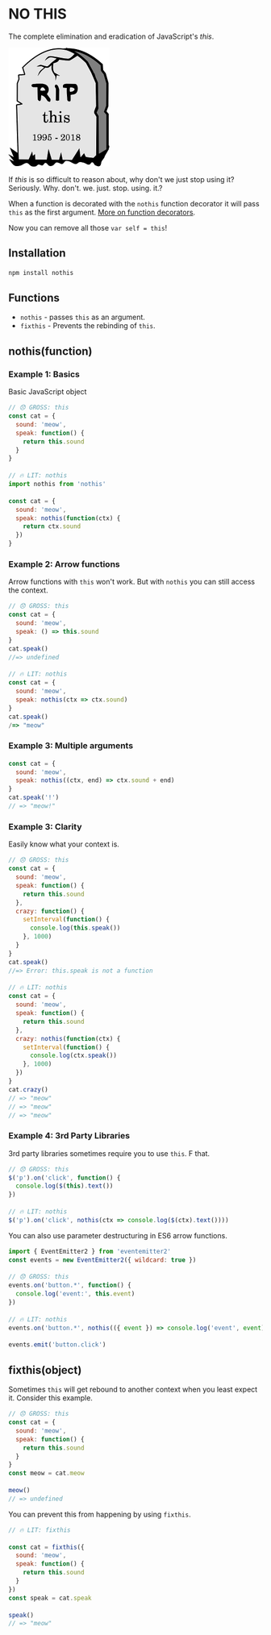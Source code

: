 # NO THIS

The complete elimination and eradication of JavaScript's _this_.

![Tombstone - this 1995-2018](assets/headstone.png)

If _this_ is so difficult to reason about, why don't we just stop using it? Seriously. Why. don't. we. just. stop. using. it.?

When a function is decorated with the `nothis` function decorator it will pass `this` as the first argument. [More on function decorators](https://dev.to/joelnet/function-decorators-part-2-javascript-4km9).

Now you can remove all those `var self = this`!

## Installation

```bash
npm install nothis
```

## Functions

- `nothis` - passes `this` as an argument.
- `fixthis` - Prevents the rebinding of `this`.

## nothis(function)

### Example 1: Basics

Basic JavaScript object

```javascript
// 😞 GROSS: this
const cat = {
  sound: 'meow',
  speak: function() {
    return this.sound
  }
}

// 🔥 LIT: nothis
import nothis from 'nothis'

const cat = {
  sound: 'meow',
  speak: nothis(function(ctx) {
    return ctx.sound
  })
}
```

### Example 2: Arrow functions

Arrow functions with `this` won't work. But with `nothis` you can still access the context.

```javascript
// 😞 GROSS: this
const cat = {
  sound: 'meow',
  speak: () => this.sound
}
cat.speak()
//=> undefined

// 🔥 LIT: nothis
const cat = {
  sound: 'meow',
  speak: nothis(ctx => ctx.sound)
}
cat.speak()
/=> "meow"
```

### Example 3: Multiple arguments

```javascript
const cat = {
  sound: 'meow',
  speak: nothis((ctx, end) => ctx.sound + end)
}
cat.speak('!')
// => "meow!"
```

### Example 3: Clarity

Easily know what your context is.

```javascript
// 😞 GROSS: this
const cat = {
  sound: 'meow',
  speak: function() {
    return this.sound
  },
  crazy: function() {
    setInterval(function() {
      console.log(this.speak())
    }, 1000)
  }
}
cat.speak()
//=> Error: this.speak is not a function

// 🔥 LIT: nothis
const cat = {
  sound: 'meow',
  speak: function() {
    return this.sound
  },
  crazy: nothis(function(ctx) {
    setInterval(function() {
      console.log(ctx.speak())
    }, 1000)
  })
}
cat.crazy()
// => "meow"
// => "meow"
// => "meow"
```

### Example 4: 3rd Party Libraries

3rd party libraries sometimes require you to use `this`. F that.

```javascript
// 😞 GROSS: this
$('p').on('click', function() {
  console.log($(this).text())
})

// 🔥 LIT: nothis
$('p').on('click', nothis(ctx => console.log($(ctx).text())))
```

You can also use parameter destructuring in ES6 arrow functions.

```javascript
import { EventEmitter2 } from 'eventemitter2'
const events = new EventEmitter2({ wildcard: true })

// 😞 GROSS: this
events.on('button.*', function() {
  console.log('event:', this.event)
})

// 🔥 LIT: nothis
events.on('button.*', nothis(({ event }) => console.log('event', event)))

events.emit('button.click')
```

## fixthis(object)

Sometimes `this` will get rebound to another context when you least expect it. Consider this example.

```javascript
// 😞 GROSS: this
const cat = {
  sound: 'meow',
  speak: function() {
    return this.sound
  }
}
const meow = cat.meow

meow()
// => undefined
```

You can prevent this from happening by using `fixthis`.

```javascript
// 🔥 LIT: fixthis

const cat = fixthis({
  sound: 'meow',
  speak: function() {
    return this.sound
  }
})
const speak = cat.speak

speak()
// => "meow"
```
